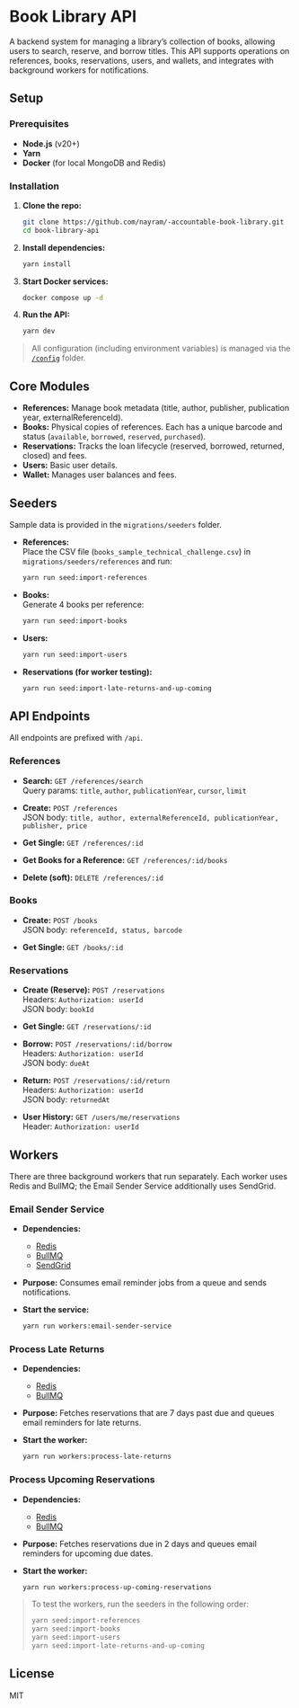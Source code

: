 # Book Library API

A backend system for managing a library’s collection of books, allowing users to search, reserve, and borrow titles. This API supports operations on references, books, reservations, users, and wallets, and integrates with background workers for notifications.

## Setup

### Prerequisites

- **Node.js** (v20+)
- **Yarn**
- **Docker** (for local MongoDB and Redis)

### Installation

1. **Clone the repo:**

   ```bash
   git clone https://github.com/nayram/-accountable-book-library.git
   cd book-library-api
   ```

2. **Install dependencies:**

   ```bash
   yarn install
   ```

3. **Start Docker services:**

   ```bash
   docker compose up -d
   ```

4. **Run the API:**

   ```bash
   yarn dev
   ```

> All configuration (including environment variables) is managed via the [`/config`](./config/default.json) folder.

## Core Modules

- **References:** Manage book metadata (title, author, publisher, publication year, externalReferenceId).
- **Books:** Physical copies of references. Each has a unique barcode and status (`available`, `borrowed`, `reserved`, `purchased`).
- **Reservations:** Tracks the loan lifecycle (reserved, borrowed, returned, closed) and fees.
- **Users:** Basic user details.
- **Wallet:** Manages user balances and fees.

## Seeders

Sample data is provided in the `migrations/seeders` folder.

- **References:**  
  Place the CSV file (`books_sample_technical_challenge.csv`) in `migrations/seeders/references` and run:
  
  ```bash
  yarn run seed:import-references
  ```

- **Books:**  
  Generate 4 books per reference:
  
  ```bash
  yarn run seed:import-books
  ```

- **Users:**  
  
  ```bash
  yarn run seed:import-users
  ```

- **Reservations (for worker testing):**  
  
  ```bash
  yarn run seed:import-late-returns-and-up-coming
  ```

## API Endpoints

All endpoints are prefixed with `/api`.

### References

- **Search:** `GET /references/search`  
  Query params: `title`, `author`, `publicationYear`, `cursor`, `limit`

- **Create:** `POST /references`  
  JSON body: `title, author, externalReferenceId, publicationYear, publisher, price`

- **Get Single:** `GET /references/:id`

- **Get Books for a Reference:** `GET /references/:id/books`

- **Delete (soft):** `DELETE /references/:id`

### Books

- **Create:** `POST /books`  
  JSON body: `referenceId, status, barcode`

- **Get Single:** `GET /books/:id`

### Reservations

- **Create (Reserve):** `POST /reservations`  
  Headers: `Authorization: userId`  
  JSON body: `bookId`

- **Get Single:** `GET /reservations/:id`

- **Borrow:** `POST /reservations/:id/borrow`  
  Headers: `Authorization: userId`  
  JSON body: `dueAt`

- **Return:** `POST /reservations/:id/return`  
  Headers: `Authorization: userId`  
  JSON body: `returnedAt`

- **User History:** `GET /users/me/reservations`  
  Header: `Authorization: userId`

## Workers

There are three background workers that run separately. Each worker uses Redis and BullMQ; the Email Sender Service additionally uses SendGrid.

### Email Sender Service

- **Dependencies:**  
  - [Redis](https://www.npmjs.com/package/redis)  
  - [BullMQ](https://github.com/taskforcesh/bullmq)  
  - [SendGrid](https://www.npmjs.com/package/@sendgrid/mail)

- **Purpose:** Consumes email reminder jobs from a queue and sends notifications.

- **Start the service:**

  ```bash
  yarn run workers:email-sender-service
  ```

### Process Late Returns

- **Dependencies:**  
  - [Redis](https://www.npmjs.com/package/redis)  
  - [BullMQ](https://github.com/taskforcesh/bullmq)

- **Purpose:** Fetches reservations that are 7 days past due and queues email reminders for late returns.

- **Start the worker:**

  ```bash
  yarn run workers:process-late-returns
  ```

### Process Upcoming Reservations

- **Dependencies:**  
  - [Redis](https://www.npmjs.com/package/redis)  
  - [BullMQ](https://github.com/taskforcesh/bullmq)

- **Purpose:** Fetches reservations due in 2 days and queues email reminders for upcoming due dates.

- **Start the worker:**

  ```bash
  yarn run workers:process-up-coming-reservations
  ```

> To test the workers, run the seeders in the following order:
> 
> ```bash
> yarn seed:import-references
> yarn seed:import-books
> yarn seed:import-users
> yarn seed:import-late-returns-and-up-coming
> ```

## License

MIT

